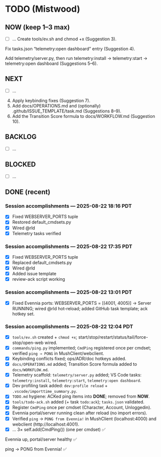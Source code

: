# TODO (Mistwood)

## NOW (keep 1–3 max)
- [ ] …
Create tools/ev.sh and chmod +x (Suggestion 3).

Fix tasks.json “telemetry:open dashboard” entry (Suggestion 4).

Add telemetry/server.py, then run telemetry:install → telemetry:start → telemetry:open dashboard (Suggestions 5–6).
## NEXT
- [ ] …
4. Apply keybinding fixes (Suggestion 7).
5. Add docs/OPERATIONS.md and (optionally) .github/ISSUE_TEMPLATE/task.md (Suggestions 8–9).
6. Add the Transition Score formula to docs/WORKFLOW.md (Suggestion 10).
## BACKLOG
- [ ] …

## BLOCKED
- [ ] …

## DONE (recent)
### Session accomplishments — 2025-08-22 18:16 PDT
- [x] Fixed WEBSERVER_PORTS tuple
- [x] Restored default_cmdsets.py
- [x] Wired @rld
- [x] Telemetry tasks verified
### Session accomplishments — 2025-08-22 17:35 PDT
- [x] Fixed WEBSERVER_PORTS tuple
- [x] Replaced default_cmdsets.py
- [x] Wired @rld
- [x] Added issue template
- [x] review-ack script working
### Session accomplishments — 2025-08-22 13:01 PDT
- [x] Fixed Evennia ports: WEBSERVER_PORTS = [(4001, 4005)] → Server RUNNING; wired @rld hot-reload; added GitHub task template; ack hotkey set.
### Session accomplishments — 2025-08-22 12:04 PDT
- [x] `tools/ev.sh` created + `chmod +x`; start/stop/restart/status/tail/force-stop/open-web wired.
- [x] `commands/ping.py` implemented; `CmdPing` registered once per cmdset; verified `ping → PONG` in MushClient/webclient.
- [x] Keybinding conflicts fixed; ops/ADR/doc hotkeys added.
- [x] `docs/OPERATIONS.md` added; Transition Score formula added to `docs/WORKFLOW.md`.
- [x] Telemetry scaffold: `telemetry/server.py` added; VS Code tasks: `telemetry:install`, `telemetry:start`, `telemetry:open dashboard`.
- [x] Dev profiling task added: `dev:profile reload` + `.vscode/importtime_summary.py`.
- [x] `TODO.md` hygiene: ACKed ping items into **DONE**; removed from **NOW**.
- [x] `tools/todo-ack.sh` added (+ task `todo:ack`); `tasks.json` validated.
- [x] Register `CmdPing` once per cmdset (Character, Account, Unloggedin).
- [x] Evennia portal/server running clean after reload (no import errors).
- [x] Verified `ping` → `PONG from Evennia!` in MushClient (localhost:4000) and webclient (http://localhost:4001).
- [x] …
3× self.add(CmdPing()) (one per cmdset) ✅

Evennia up, portal/server healthy ✅

ping → PONG from Evennia! ✅
